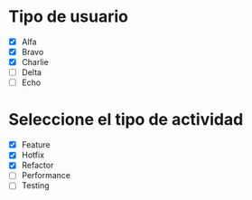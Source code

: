 # Tipo de usuario
- [X] Alfa
- [X] Bravo 
- [X] Charlie
- [ ] Delta
- [ ] Echo

# Seleccione el tipo de actividad
- [X] Feature
- [X] Hotfix
- [X] Refactor
- [ ] Performance
- [ ] Testing
